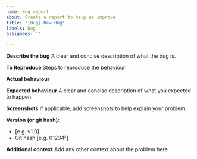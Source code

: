 ```yaml
---
name: Bug report
about: Create a report to help us improve
title: "[Bug] New Bug"
labels: bug
assignees: ''

---
```


**Describe the bug**
A clear and concise description of what the bug is.

**To Reproduce**
Steps to reproduce the behaviour

**Actual behaviour**

**Expected behaviour**
A clear and concise description of what you expected to happen.

**Screenshots**
If applicable, add screenshots to help explain your problem.

**Version (or git hash):**
 - [e.g. v1.0]
 - Git hash [e.g. 01234f]

**Additional context**
Add any other context about the problem here.
